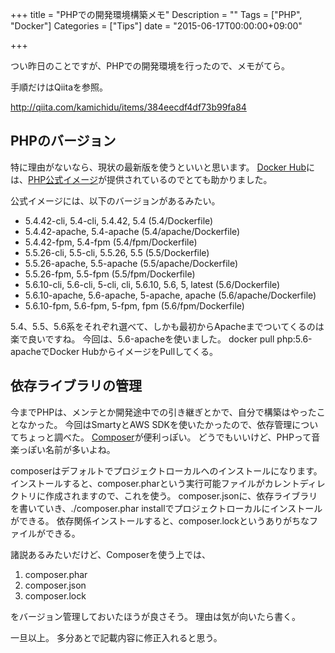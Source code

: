 +++
title = "PHPでの開発環境構築メモ"
Description = ""
Tags = ["PHP", "Docker"]
Categories = ["Tips"]
date = "2015-06-17T00:00:00+09:00"

+++

つい昨日のことですが、PHPでの開発環境を行ったので、メモがてら。

手順だけはQiitaを参照。

http://qiita.com/kamichidu/items/384eecdf4df73b99fa84


PHPのバージョン
------------------------------------------------------------------------------------------------------------------------
特に理由がないなら、現状の最新版を使うといいと思います。
[Docker Hub](https://registry.hub.docker.com/)には、[PHP公式イメージ](https://registry.hub.docker.com/_/php/)が提供されているのでとても助かりました。

公式イメージには、以下のバージョンがあるみたい。

* 5.4.42-cli, 5.4-cli, 5.4.42, 5.4 (5.4/Dockerfile)
* 5.4.42-apache, 5.4-apache (5.4/apache/Dockerfile)
* 5.4.42-fpm, 5.4-fpm (5.4/fpm/Dockerfile)
* 5.5.26-cli, 5.5-cli, 5.5.26, 5.5 (5.5/Dockerfile)
* 5.5.26-apache, 5.5-apache (5.5/apache/Dockerfile)
* 5.5.26-fpm, 5.5-fpm (5.5/fpm/Dockerfile)
* 5.6.10-cli, 5.6-cli, 5-cli, cli, 5.6.10, 5.6, 5, latest (5.6/Dockerfile)
* 5.6.10-apache, 5.6-apache, 5-apache, apache (5.6/apache/Dockerfile)
* 5.6.10-fpm, 5.6-fpm, 5-fpm, fpm (5.6/fpm/Dockerfile)

5.4、5.5、5.6系をそれぞれ選べて、しかも最初からApacheまでついてくるのは楽で良いですね。
今回は、5.6-apacheを使いました。
docker pull php:5.6-apacheでDocker HubからイメージをPullしてくる。


依存ライブラリの管理
------------------------------------------------------------------------------------------------------------------------
今までPHPは、メンテとか開発途中での引き継ぎとかで、自分で構築はやったことなかった。
今回はSmartyとAWS SDKを使いたかったので、依存管理についてちょっと調べた。
[Composer](https://getcomposer.org/)が便利っぽい。
どうでもいいけど、PHPって音楽っぽい名前が多いよね。

composerはデフォルトでプロジェクトローカルへのインストールになります。
インストールすると、composer.pharという実行可能ファイルがカレントディレクトリに作成されますので、これを使う。
composer.jsonに、依存ライブラリを書いていき、./composer.phar installでプロジェクトローカルにインストールができる。
依存関係インストールすると、composer.lockというありがちなファイルができる。

諸説あるみたいだけど、Composerを使う上では、

1. composer.phar
1. composer.json
1. composer.lock

をバージョン管理しておいたほうが良さそう。
理由は気が向いたら書く。

一旦以上。
多分あとで記載内容に修正入れると思う。
